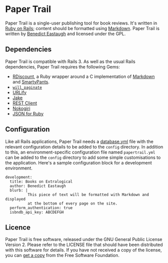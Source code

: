 Paper Trail
===========

Paper Trail is a single-user publishing tool for book reviews. It's written in
[Ruby on Rails][1]; content should be formatted using [Markdown][2]. Paper
Trail is written by [Benedict Eastaugh][3] and licensed under the GPL.


Dependencies
------------

Paper Trail is compatible with Rails 3. As well as the usual Rails
dependencies, Paper Trail requires the following Gems:

* [RDiscount][4], a Ruby wrapper around a C implementation of [Markdown][3]
  and [SmartyPants][5].
* [`will_paginate`][6]
* [URLify][7]
* [Jake][10]
* [REST Client][11]
* [Nokogiri][12]
* [JSON for Ruby][13]


Configuration
-------------

Like all Rails applications, Paper Trail needs a [database.yml][8] file with
the relevant configuration details to be added to the `config` directory. In
addition to this, an environment-specific configuration file named
`papertrail.yml` can be added to the `config` directory to add some simple
customisations to the application. Here's a sample configuration block for a
development environment.

    development:
      title: Books on Extralogical
      author: Benedict Eastaugh
      blurb: |
              This piece of text will be formatted with Markdown and displayed
              at the bottom of every page on the site.
      perform_authentication: true
      isbndb_api_key: ABCDEFGH


Licence
-------

Paper Trail is free software, released under the GNU General Public License
Version 2. Please refer to the LICENSE file that should have been distributed
with this software for details. If you have not received a copy of the license,
you can [get a copy][9] from the Free Software Foundation.


[1]:  http://rubyonrails.org/
[2]:  http://daringfireball.net/projects/markdown/
[3]:  http://extralogical.net/
[4]:  http://github.com/rtomayko/rdiscount/
[5]:  http://daringfireball.net/projects/smartypants/
[6]:  http://github.com/mislav/will_paginate/
[7]:  http://github.com/ionfish/urlify/
[8]:  http://wiki.rubyonrails.org/rails/pages/database.yml
[9]:  http://www.fsf.org/licensing/licenses/info/GPLv2.html
[10]: http://github.com/jcoglan/jake/
[11]: http://rdoc.info/projects/archiloque/rest-client
[12]: http://nokogiri.org/
[13]: http://flori.github.com/json
